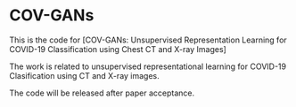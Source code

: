 # COV-GANs
This is the code for [COV-GANs: Unsupervised Representation Learning for COVID-19 Classification using Chest CT and X-ray Images]

The work is related to unsupervised representational learning for COVID-19 Clasification using CT and X-ray images. 

The code will be released after paper acceptance.
